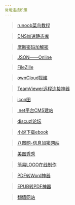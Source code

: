 ```yaml
---
常用连接积累
---  
```


> [runoob菜鸟教程](http://www.runoob.com/)  

> [DNS加速静态库](https://www.staticfile.org/)  

> [摩斯密码加解密](http://www.bejson.com/enc/morse/)  

> [JSON——Online](http://json.parser.online.fr/)  

> [FileZille](https://www.filezilla.cn/download/client)  

> [ownCloud搭建](http://www.vpsdaquan.cn/vpsdajianowncloud.html)  

> [TeamViewer远程连接神器]()  

> [icon图](www.iconfont.cn)  

> [.net平台CMS建站](http://www.siteserver.cn/)  

> [discuz!论坛](http://www.discuz.net/forum.php)  

> [小说下载ebook](http://www.ebookcn.com)  

> [八图网-信息加密网站](http://www.8tupian.com/)  

> [美图秀秀](http://xiuxiu.web.meitu.com/main.html)  

> [简易LOGO在线制作](https://www.designmantic.com/)  

> [PDF转Word神器](https://smallpdf.com/cn/pdf-to-word)  

> [EPUB转PDF神器](https://www.aconvert.com/cn/ebook/epub-to-pdf/)  

> [翻墙网站](https://www.sockscap64.com/forums/)  



